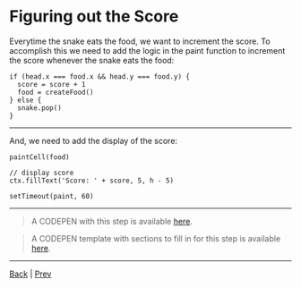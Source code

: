 # Figuring out the Score

Everytime the snake eats the food, we want to increment the score.
To accomplish this we need to add the logic in the paint function to increment the
score whenever the snake eats the food:

```
if (head.x === food.x && head.y === food.y) {
  score = score + 1
  food = createFood()
} else {
  snake.pop()
}
```

---

And, we need to add the display of the score:

```
paintCell(food)

// display score
ctx.fillText('Score: ' + score, 5, h - 5)

setTimeout(paint, 60)
```

---

> A CODEPEN with this step is available [here](http://codepen.io/rcrosby/pen/ObLGQB).

> A CODEPEN template with sections to fill in for this step is available [here](http://codepen.io/rcrosby/pen/KNPLMz).

---

[Back](.) | [Prev](5)
